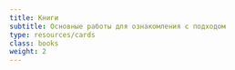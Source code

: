 ```yaml
---
title: Книги
subtitle: Основные работы для ознакомления с подходом
type: resources/cards
class: books
weight: 2
---
```

